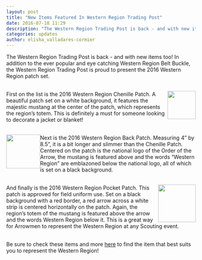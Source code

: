 ```yaml
---
layout: post
title: "New Items Featured In Western Region Trading Post"
date: 2016-07-18 11:29
description: "The Western Region Trading Post is back - and with new items too!"
categories: updates
author: elisha_valladares-cormier
---
```

The Western Region Trading Post is back - and with new items too!  In 
addition to the ever popular and eye catching Western Region Belt 
Buckle, the Western Region Trading Post is proud to present the 2016 
Western Region patch set.<br>
<br>

<a href="http://tradingpost.oa-bsa.org/ProductDetails.asp?ProductCode=WR%2D013" target="_blank"><img src="http://tradingpost.oa-bsa.org/v/vspfiles/photos/WR-013-1.jpg" style="float:right; height:75px;" /></a>
First on the list is the 2016 Western Region Chenille Patch.   A 
beautiful patch set on a white background, it features the majestic 
mustang at the center of the patch, which represents the region’s totem. 
This is definitely a must for someone looking to decorate a jacket or blanket!<br>
<br>

<a href="http://tradingpost.oa-bsa.org/ProductDetails.asp?ProductCode=WR%2D012" target="_blank"><img src="http://tradingpost.oa-bsa.org/v/vspfiles/photos/WR-012-1.jpg" style="float:left; height:90px;" /></a>
Next is the 2016 Western Region Back Patch.  Measuring 4” by 8.5”, it is 
a bit longer and slimmer than the Chenille Patch.  Centered on the 
patch is the national logo of the Order of the Arrow, the mustang is 
featured above and the words “Western Region” are emblazoned below the 
national logo, all of which is set on a black background.<br>
<br>

<a href="http://tradingpost.oa-bsa.org/ProductDetails.asp?ProductCode=WR%2D011" target="_blank"><img src="http://tradingpost.oa-bsa.org/v/vspfiles/photos/WR-011-1.jpg" style="float:right; height:100px;" /></a>
And finally is the 2016 Western Region Pocket Patch.  This patch is 
approved for field uniform use.  Set on a black background with a red 
border, a red arrow across a white strip is centered horizontally on the 
patch.  Again, the region’s totem of the mustang is featured above the 
arrow and the words Western Region below it.  This is a great way for 
Arrowmen to represent the Western Region at any Scouting event.<br>
<br>

Be sure to check these items and more <a href="http://tradingpost.oa-bsa.org/SearchResults.asp?Cat=58" target="_blank">here</a> to find the item that best suits you to represent the Western Region!